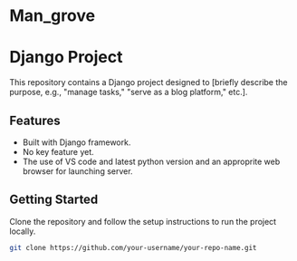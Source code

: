 # Man_grove
# Django Project

This repository contains a Django project designed to [briefly describe the purpose, e.g., "manage tasks," "serve as a blog platform," etc.].  

## Features

- Built with Django framework.
- No key feature yet.
- The use of VS code and latest python version and an approprite web browser for launching server.

## Getting Started

Clone the repository and follow the setup instructions to run the project locally.

```bash
git clone https://github.com/your-username/your-repo-name.git

